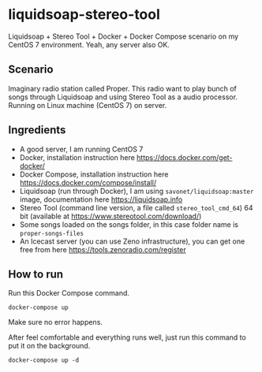 # liquidsoap-stereo-tool
Liquidsoap + Stereo Tool + Docker + Docker Compose scenario on my CentOS 7 environment. Yeah, any server also OK.

## Scenario
Imaginary radio station called Proper. This radio want to play bunch of songs through Liquidsoap and using Stereo Tool as a audio processor. Running on Linux machine (CentOS 7) on server.

## Ingredients
- A good server, I am running CentOS 7
- Docker, installation instruction here https://docs.docker.com/get-docker/
- Docker Compose, installation instruction here https://docs.docker.com/compose/install/
- Liquidsoap (run through Docker), I am using `savonet/liquidsoap:master` image, documentation here https://liquidsoap.info
- Stereo Tool (command line version, a file called `stereo_tool_cmd_64`) 64 bit (available at https://www.stereotool.com/download/)
- Some songs loaded on the songs folder, in this case folder name is `proper-songs-files`
- An Icecast server (you can use Zeno infrastructure), you can get one free from here https://tools.zenoradio.com/register

## How to run
Run this Docker Compose command.

```
docker-compose up
```

Make sure no error happens.

After feel comfortable and everything runs well, just run this command to put it on the background.

```
docker-compose up -d
```
